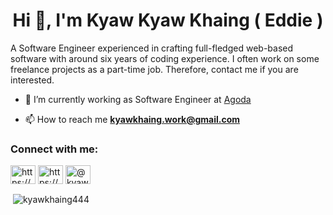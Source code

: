 <h1 align="center">Hi 👋, I'm Kyaw Kyaw Khaing ( Eddie )</h1>

 A Software Engineer experienced in crafting full-fledged web-based software with around six years of coding experience. I often work on some freelance projects as a part-time job. Therefore, contact me if you are interested.

- 🔭 I’m currently working as Software Engineer at [Agoda](https://www.agoda.com)

- 📫 How to reach me **kyawkhaing.work@gmail.com**

<h3 align="left">Connect with me:</h3>
<p align="left">
<a href="https://www.linkedin.com/in/kyaw-kyaw-khaing/" target="blank"><img align="center" src="https://cdn.jsdelivr.net/npm/simple-icons@3.0.1/icons/linkedin.svg" alt="https://www.linkedin.com/in/kyaw-kyaw-khaing/" height="30" width="40" /></a>
<a href="https://web.facebook.com/profile.php?id=100015239858148" target="blank"><img align="center" src="https://cdn.jsdelivr.net/npm/simple-icons@3.0.1/icons/facebook.svg" alt="https://web.facebook.com/profile.php?id=100015239858148" height="30" width="40" /></a>
<a href="https://kyawkyawkhaing-3142.medium.com/" target="blank"><img align="center" src="https://cdn.jsdelivr.net/npm/simple-icons@3.0.1/icons/medium.svg" alt="@kyawkyawkhaing-3142" height="30" width="40" /></a>
</p>

<p>&nbsp;<img align="center" src="https://github-readme-stats.vercel.app/api?username=kyawkhaing444&show_icons=true&locale=en&count_private=true" alt="kyawkhaing444" /></p>
